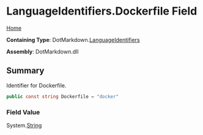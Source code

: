 <a name="_top"></a>

# LanguageIdentifiers\.Dockerfile Field

[Home](../../../README.md#_top)

**Containing Type**: DotMarkdown\.[LanguageIdentifiers](../README.md#_top)

**Assembly**: DotMarkdown\.dll

## Summary

Identifier for Dockerfile\.

```csharp
public const string Dockerfile = "docker"
```

### Field Value

System\.[String](https://docs.microsoft.com/en-us/dotnet/api/system.string)